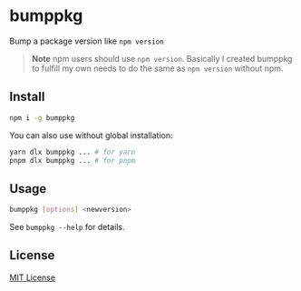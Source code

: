 # bumppkg

Bump a package version like `npm version`

> **Note**
> npm users should use `npm version`.
> Basically I created bumppkg to fulfill my own needs to do the same as `npm version` without npm.

## Install

```bash
npm i -g bumppkg
```

You can also use without global installation:

```bash
yarn dlx bumppkg ... # for yarn
pnpm dlx bumppkg ... # for pnpm
```

## Usage

```bash
bumppkg [options] <newversion>
```

See `bumppkg --help` for details.

## License

[MIT License](LICENSE)
